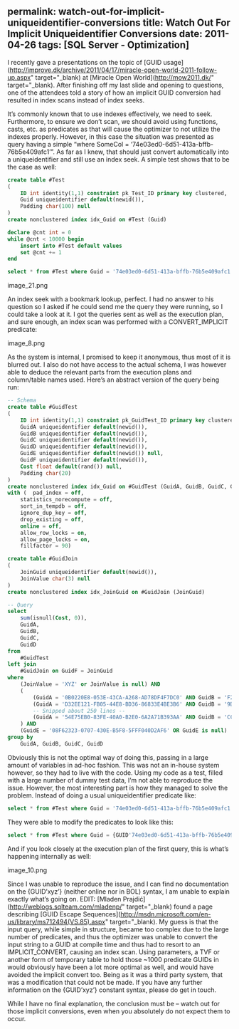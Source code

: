 permalink: watch-out-for-implicit-uniqueidentifier-conversions
title: Watch Out For Implicit Uniqueidentifier Conversions
date: 2011-04-26
tags: [SQL Server - Optimization]
---
I recently gave a presentations on the topic of [GUID usage](http://improve.dk/archive/2011/04/17/miracle-open-world-2011-follow-up.aspx" target="_blank) at [Miracle Open World](http://mow2011.dk/" target="_blank). After finishing off my last slide and opening to questions, one of the attendees told a story of how an implicit GUID conversion had resulted in index scans instead of index seeks.

<!-- more -->

It’s commonly known that to use indexes effectively, we need to seek. Furthermore, to ensure we don’t scan, we should avoid using functions, casts, etc. as predicates as that will cause the optimizer to not utilize the indexes properly. However, in this case the situation was presented as query having a simple “where SomeCol = ‘74e03ed0-6d51-413a-bffb-76b5e409afc1’”. As far as I knew, that should just convert automatically into a uniqueidentifier and still use an index seek. A simple test shows that to be the case as well:

```sql
create table #Test
(
	ID int identity(1,1) constraint pk_Test_ID primary key clustered,
	Guid uniqueidentifier default(newid()),
	Padding char(100) null
)
create nonclustered index idx_Guid on #Test (Guid)

declare @cnt int = 0
while @cnt < 10000 begin
	insert into #Test default values
	set @cnt += 1
end

select * from #Test where Guid = '74e03ed0-6d51-413a-bffb-76b5e409afc1'
```

image_21.png

An index seek with a bookmark lookup, perfect. I had no answer to his question so I asked if he could send me the query they were running, so I could take a look at it. I got the queries sent as well as the execution plan, and sure enough, an index scan was performed with a CONVERT_IMPLICIT predicate:

image_8.png

As the system is internal, I promised to keep it anonymous, thus most of it is blurred out. I also do not have access to the actual schema, I was however able to deduce the relevant parts from the execution plans and column/table names used. Here’s an abstract version of the query being run:

```sql
-- Schema
create table #GuidTest
(
	ID int identity(1,1) constraint pk_GuidTest_ID primary key clustered,
	GuidA uniqueidentifier default(newid()),
	GuidB uniqueidentifier default(newid()),
	GuidC uniqueidentifier default(newid()),
	GuidD uniqueidentifier default(newid()),
	GuidE uniqueidentifier default(newid()) null,
	GuidF uniqueidentifier default(newid()),
	Cost float default(rand()) null,
	Padding char(20)
)
create nonclustered index idx_Guid on #GuidTest (GuidA, GuidB, GuidC, GuidD, GuidE) include (Cost, GuidF)
with (	pad_index = off,
	statistics_norecompute = off,
	sort_in_tempdb = off,
	ignore_dup_key = off,
	drop_existing = off,
	online = off,
	allow_row_locks = on,
	allow_page_locks = on,
	fillfactor = 90)

create table #GuidJoin
(
	JoinGuid uniqueidentifier default(newid()),
	JoinValue char(3) null
)
create nonclustered index idx_JoinGuid on #GuidJoin (JoinGuid)

-- Query
select
	sum(isnull(Cost, 0)),
	GuidA,
	GuidB,
	GuidC,
	GuidD
from
	#GuidTest
left join
	#GuidJoin on GuidF = JoinGuid
where
	(JoinValue = 'XYZ' or JoinValue is null) AND
	(
		(GuidA = '0B0220E8-053E-43CA-A268-AD78DF4F7DC0' AND GuidB = 'F268830A-5C13-4E6E-AE63-DAA1353A6306' AND GuidC = '5565A230-E919-4229-BA65-49AE1D4FFAE3' AND GuidD = 'C4BAAA53-9447-419F-A7FA-76C43B8F1049') OR
		(GuidA = 'D32EE121-FB05-44E8-BD36-86833E4BE3B6' AND GuidB = '9DE3B8FF-95B1-4519-9F92-9DE7758D9DE6' AND GuidC = '8ADF6C5E-E3B6-49C7-BEF7-E26074D8874C' AND GuidD = 'D2BBB20C-991D-44FD-848C-124B33CFC9F6') OR
		-- Snipped about 250 lines --
		(GuidA = '54E75EB0-83FE-40A0-B2E0-6A2A71B393AA' AND GuidB = 'CC3D2107-6C1B-4ED6-B708-6503BFAD8965' AND GuidC = 'B62EBEA3-193A-422A-846D-978000E1AB9C' AND GuidD = 'ECC25117-B903-49EE-8B66-8E31F07170A5')
	) AND
	(GuidE = '08F62323-0707-430E-B5F8-5FFF040D2AF6' OR GuidE is null)
group by
	GuidA, GuidB, GuidC, GuidD
```

Obviously this is not the optimal way of doing this, passing in a large amount of variables in ad-hoc fashion. This was not an in-house system however, so they had to live with the code. Using my code as a test, filled with a large number of dummy test data, I’m not able to reproduce the issue. However, the most interesting part is how they managed to solve the problem. Instead of doing a usual uniqueidentifier predicate like:

```sql
select * from #Test where Guid = '74e03ed0-6d51-413a-bffb-76b5e409afc1'
```

They were able to modify the predicates to look like this:

```sql
select * from #Test where Guid = {GUID'74e03ed0-6d51-413a-bffb-76b5e409afc1'}
```

And if you look closely at the execution plan of the first query, this is what’s happening internally as well:

image_10.png

Since I was unable to reproduce the issue, and I can find no documentation on the {GUID’xyz’} (neither online nor in BOL) syntax, I am unable to explain exactly what’s going on. EDIT: [Mladen Prajdić](http://weblogs.sqlteam.com/mladenp/" target="_blank) found a page describing [GUID Escape Sequences](http://msdn.microsoft.com/en-us/library/ms712494(VS.85).aspx" target="_blank). My guess is that the input query, while simple in structure, became too complex due to the large number of predicates, and thus the optimizer was unable to convert the input string to a GUID at compile time and thus had to resort to an IMPLICIT_CONVERT, causing an index scan. Using parameters, a TVF or another form of temporary table to hold those ~1000 predicate GUIDs in would obviously have been a lot more optimal as well, and would have avoided the implicit convert too. Being as it was a third party system, that was a modification that could not be made. If you have any further information on the {GUID’xyz’} constant syntax, please do get in touch.

While I have no final explanation, the conclusion must be – watch out for those implicit conversions, even when you absolutely do not expect them to occur.

